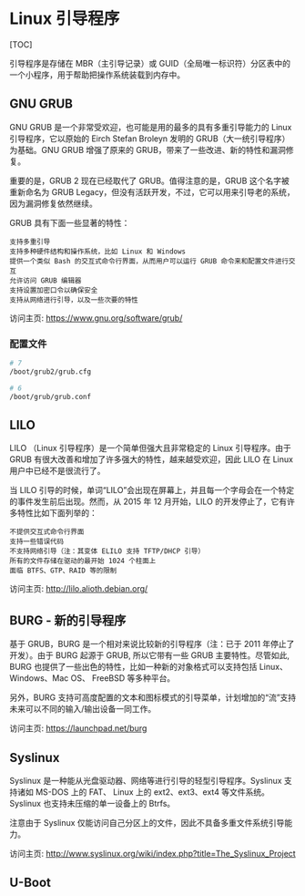 # Linux 引导程序

[TOC]

引导程序是存储在 MBR（主引导记录）或 GUID（全局唯一标识符）分区表中的一个小程序，用于帮助把操作系统装载到内存中。

## GNU GRUB

GNU GRUB 是一个非常受欢迎，也可能是用的最多的具有多重引导能力的 Linux 引导程序，它以原始的 Eirch Stefan Broleyn 发明的 GRUB（大一统引导程序）为基础。GNU GRUB 增强了原来的 GRUB，带来了一些改进、新的特性和漏洞修复。

重要的是，GRUB 2 现在已经取代了 GRUB。值得注意的是，GRUB 这个名字被重新命名为 GRUB Legacy，但没有活跃开发，不过，它可以用来引导老的系统，因为漏洞修复依然继续。

GRUB 具有下面一些显著的特性：

    支持多重引导
    支持多种硬件结构和操作系统，比如 Linux 和 Windows
    提供一个类似 Bash 的交互式命令行界面，从而用户可以运行 GRUB 命令来和配置文件进行交互
    允许访问 GRUB 编辑器
    支持设置加密口令以确保安全
    支持从网络进行引导，以及一些次要的特性

访问主页: https://www.gnu.org/software/grub/

### 配置文件

```bash
# 7
/boot/grub2/grub.cfg

# 6
/boot/grub/grub.conf
```

## LILO

LILO （Linux 引导程序）是一个简单但强大且非常稳定的 Linux 引导程序。由于 GRUB 有很大改善和增加了许多强大的特性，越来越受欢迎，因此 LILO 在 Linux 用户中已经不是很流行了。

当 LILO 引导的时候，单词“LILO”会出现在屏幕上，并且每一个字母会在一个特定的事件发生前后出现。然而，从 2015 年 12 月开始，LILO 的开发停止了，它有许多特性比如下面列举的：

    不提供交互式命令行界面
    支持一些错误代码
    不支持网络引导（注：其变体 ELILO 支持 TFTP/DHCP 引导）
    所有的文件存储在驱动的最开始 1024 个柱面上
    面临 BTFS、GTP、RAID 等的限制

访问主页: http://lilo.alioth.debian.org/

## BURG - 新的引导程序

基于 GRUB，BURG 是一个相对来说比较新的引导程序（注：已于 2011 年停止了开发）。由于 BURG 起源于 GRUB, 所以它带有一些 GRUB 主要特性。尽管如此, BURG 也提供了一些出色的特性，比如一种新的对象格式可以支持包括 Linux、Windows、Mac OS、 FreeBSD 等多种平台。

另外，BURG 支持可高度配置的文本和图标模式的引导菜单，计划增加的“流”支持未来可以不同的输入/输出设备一同工作。

访问主页: https://launchpad.net/burg

## Syslinux

Syslinux 是一种能从光盘驱动器、网络等进行引导的轻型引导程序。Syslinux 支持诸如 MS-DOS 上的 FAT、 Linux 上的 ext2、ext3、ext4 等文件系统。Syslinux 也支持未压缩的单一设备上的 Btrfs。

注意由于 Syslinux 仅能访问自己分区上的文件，因此不具备多重文件系统引导能力。

访问主页: http://www.syslinux.org/wiki/index.php?title=The_Syslinux_Project

## U-Boot